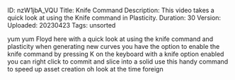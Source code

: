 ID: nzW1jbA_VQU
Title: Knife Command
Description: This video takes a quick look at using the Knife command in Plasticity.
Duration: 30
Version: 
Uploaded: 20230423
Tags: unsorted

yum yum Floyd here with a quick look at
using the knife command and plasticity
when generating new curves you have the
option to enable the knife command by
pressing K on the keyboard with a knife
option enabled you can right click to
commit and slice into a solid use this
handy command to speed up asset creation
oh look at the time
foreign
